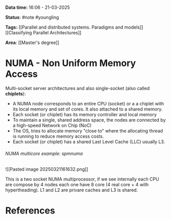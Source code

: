 **Data time:** 16:06 - 21-03-2025

**Status**: #note #youngling 

**Tags:** [[Parallel and distributed systems. Paradigms and models]] [[Classifying Parallel Architectures]]

**Area**: [[Master's degree]]
# NUMA - Non Uniform Memory Access

Multi-socket server architectures and also single-socket (also called **chiplets**):
- A NUMA node corresponds to an entire CPU (socket) or a a chiplet with its local memory and set of cores. It also attached to a shared memory.
- Each socket (or chiplet) has its memory controller and local memory
- To maintain a single, shared address space, the nodes are connected by a high-speed Network on Chip (NoC)
- The OS, tries to allocate memory "close to" where the allocating thread is running to reduce memory access costs.
- Each socket (or chiplet) has a shared Last Level Cache (LLC) usually L3.

###### NUMA multicore example: spmnuma

![[Pasted image 20250321161632.png]]

This is a two socket NUMA multiprocessor, if we see internally each CPU are compose by 4 nodes each one have 8 core (4 real core + 4 with hypertheading). L1 and L2 are privare caches and L3 is shared.
# References